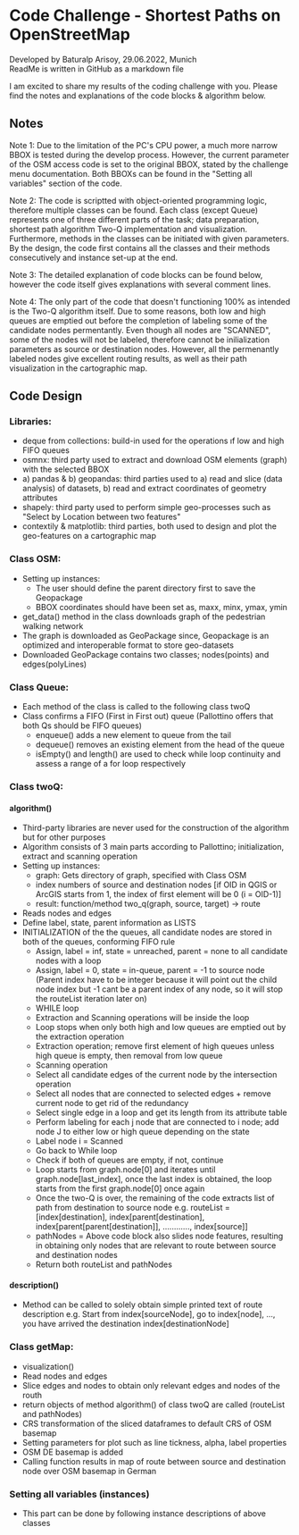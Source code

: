 # Code Challenge - Shortest Paths on OpenStreetMap
Developed by Baturalp Arisoy, 29.06.2022, Munich <br />
ReadMe is written in GitHub as a markdown file

I am excited to share my results of the coding challenge with you. Please find the notes and explanations of the code blocks & algorithm below.

## Notes
Note 1: Due to the limitation of the PC's CPU power, a much more narrow BBOX is tested during the develop process. However, the current parameter of the OSM access code is set to the original BBOX, stated by the challenge menu documentation. Both BBOXs can be found in the "Setting all variables" section of the code.

Note 2: The code is scriptted with object-oriented programming logic, therefore multiple classes can be found. Each class (except Queue) represents one of three different parts of the task; data preparation, shortest path algorithm Two-Q implementation and visualization. Furthermore, methods in the classes can be initiated with given parameters. By the design, the code first contains all the classes and their methods consecutively and instance set-up at the end.

Note 3: The detailed explanation of code blocks can be found below, however the code itself gives explanations with several comment lines.

Note 4: The only part of the code that doesn't functioning 100% as intended is the Two-Q algorithm itself. Due to some reasons, both low and high queues are emptied out before the completion of labeling some of the candidate nodes permentantly. Even though all nodes are "SCANNED", some of the nodes will not be labeled, therefore cannot be inilialization parameters as source or destination nodes. However, all the permenantly labeled nodes give excellent routing results, as well as their path visualization in the cartographic map.


## Code Design
### Libraries:
 - deque from collections: build-in used for the operations ıf low and high FIFO queues
 - osmnx: third party used to extract and download OSM elements (graph) with the selected BBOX
 - a) pandas & b) geopandas: third parties used to a) read and slice (data analysis) of datasets, b) read and extract coordinates of geometry attributes
 - shapely: third party used to perform simple geo-processes such as "Select by Location between two features"
 - contextily & matplotlib: third parties, both used to design and plot the geo-features on a cartographic map



### Class OSM:
 - Setting up instances:
   - The user should define the parent directory first to save the Geopackage
   - BBOX coordinates should have been set as, maxx, minx, ymax, ymin
 - get_data() method in the class downloads graph of the pedestrian walking network
 - The graph is downloaded as GeoPackage since, Geopackage is an optimized and interoperable format to store geo-datasets
 - Downloaded GeoPackage contains two classes; nodes(points) and edges(polyLines)
  
    
      
### Class Queue:
 - Each method of the class is called to the following class twoQ
 - Class confirms a FIFO (First in First out) queue (Pallottino offers that both Qs should be FIFO queues)
   - enqueue() adds a new element to queue from the tail
   - dequeue() removes an existing element from the head of the queue
   - isEmpty() and length() are used to check while loop continuity and assess a range of a for loop respectively



### Class twoQ:
#### algorithm()
 - Third-party libraries are never used for the construction of the algorithm but for other purposes
 - Algorithm consists of 3 main parts according to Pallottino; initialization, extract and scanning operation
 - Setting up instances:
   - graph: Gets directory of graph, specified with Class OSM
   - index numbers of source and destination nodes [if OID in QGIS or ArcGIS starts from 1, the index of first element will be 0 (i = OID-1)]
   - result: function/method two_q(graph, source, target) -> route
 - Reads nodes and edges
 - Define label, state, parent information as LISTS
 - INITIALIZATION of the the queues, all candidate nodes are stored in both of the queues, conforming FIFO rule
   - Assign, label = inf, state = unreached, parent = none to all candidate nodes with a loop
   - Assign, label = 0, state = in-queue, parent = -1 to source node (Parent index have to be integer because it will point out the child node index but -1 cant be a parent index of any node, so it will stop the routeList iteration later on)
   - WHILE loop
    - Extraction and Scanning operations will be inside the loop
    - Loop stops when only both high and low queues are emptied out by the extraction operation
   - Extraction operation; remove first element of high queues unless high queue is empty, then removal from low queue
   - Scanning operation
    - Select all candidate edges of the current node by the intersection operation
    - Select all nodes that are connected to selected edges + remove current node to get rid of the redundancy
    - Select single edge in a loop and get its length from its attribute table
    - Perform labeling for each j node that are connected to i node; add node J to either low or high queue depending on the state
   - Label node i = Scanned
   - Go back to While loop
    - Check if both of queues are empty, if not, continue
    - Loop starts from graph.node[0] and iterates until graph.node[last_index], once the last index is obtained, the loop starts from the first graph.node[0] once again
    - Once the two-Q is over, the remaining of the code extracts list of path from destination to source node e.g. 
routeList = [index[destination], index[parent[destination], index[parent[parent[destination]], ............, index[source]]
    - pathNodes = Above code block also slides node features, resulting in obtaining only nodes that are relevant to route between source and destination nodes
    - Return both routeList and pathNodes
    
#### description()
 - Method can be called to solely obtain simple printed text of route description
 e.g. Start from index[sourceNode], go to index[node], ..., you have arrived the destination index[destinationNode]
 

   
### Class getMap:
- visualization()
 - Read nodes and edges
 - Slice edges and nodes to obtain only relevant edges and nodes of the routh
  - return objects of method algorithm() of class twoQ are called (routeList and pathNodes)
 - CRS transformation of the sliced dataframes to default CRS of OSM basemap
 - Setting parameters for plot such as line tickness, alpha, label properties
 - OSM DE basemap is added
 - Calling function results in map of route between source and destination node over OSM basemap in German



### Setting all variables (instances)
- This part can be done by following instance descriptions of above classes
